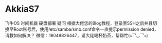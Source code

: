 # AkkiaS7
飞牛OS 时间机器 硬盘部署 疑问 
根据大佬您的Blog教程，登录至SSH之后并且切换至Root账号后，使用/etc/samba/smb.conf命令一直提示permission denied，请教如何解决？
微信：18048826447，请大佬喝杯奶茶，帮帮忙(๑乛◡乛๑)